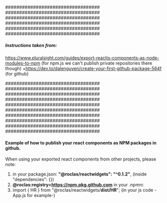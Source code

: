 ################################## 
################################## 
################################## 
################################## 
################################## 
################################## 

##### Instructions taken from:

https://www.pluralsight.com/guides/export-reactjs-components-as-node-modules-to-npm (for npm.js we can't publish private repositories there though)
+https://dev.to/dalenguyen/create-your-first-github-package-564f (for github)

################################## 
################################## 
################################## 
################################## 
################################## 
################################## 
################################## 
################################## 
################################## 
################################## 

#### Example of how to publish your react components as NPM packages in github.

When using your exported react components from other projects, please note:

1. in your package.json: **"@roclas/reactwidgets": "^0.1.2"**, (inside "dependencies": {})
2. **@roclas:registry=https://npm.pkg.github.com** in your .npmrc
3. import { HR } from "@roclas/reactwidgets/**dist/HR**";  (in your js code -App.js for example-)

